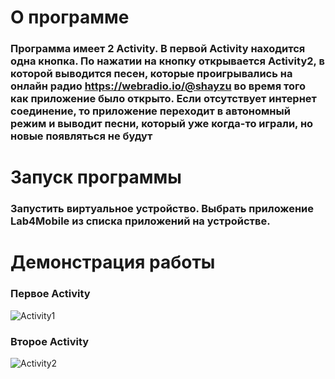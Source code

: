 # О программе
### Программа имеет 2 Activity. В первой Activity находится одна кнопка. По нажатии на кнопку открывается Activity2, в которой выводится песен, которые проигрывались на онлайн радио https://webradio.io/@shayzu во время того как приложение было открыто. Если отсутствует интернет соединение, то приложение переходит в автономный режим и выводит песни, который уже когда-то играли, но новые появляться не будут
# Запуск программы
### Запустить виртуальное устройство. Выбрать приложение Lab4Mobile из списка приложений на устройстве.
# Демонстрация работы
### Первое Activity
![Activity1](https://github.com/user-attachments/assets/ef347e94-ab87-4942-b49e-c0f8a933edd1)
### Второе Activity
![Activity2](https://github.com/user-attachments/assets/808ea099-1c85-44ca-ba07-6798e42bf2a5)
